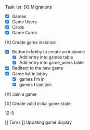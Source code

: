Task list:
[X] Migrations

- [x] Games
- [x] Game Users
- [x] Cards
- [x] Game Cards

[X] Create game instance

- [x] Button in lobby to create an instance
  - [x] Add entry into games table
  - [x] Add entry into game_users table
- [x] Redirect to the new game
- [x] Game list in lobby
  - [x] games I'm in
  - [x] games I can join

[X] Join a game

[X] Create valid initial game state

12-8

[] Turns
[] Updating game display
